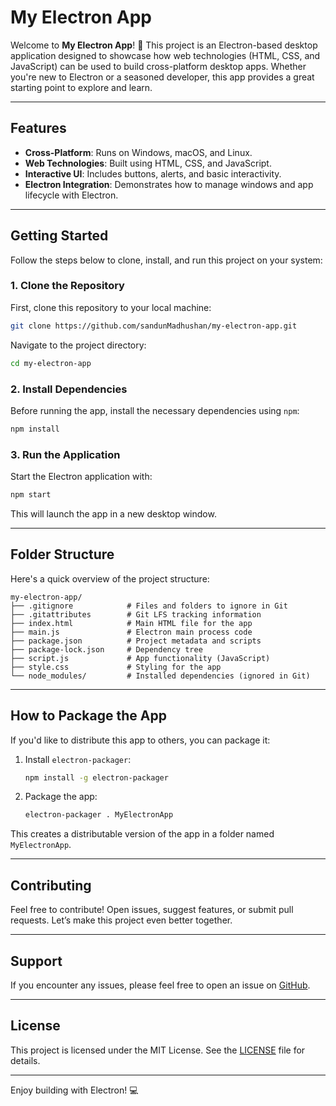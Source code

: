 # My Electron App

Welcome to **My Electron App**! 🚀 This project is an Electron-based desktop application designed to showcase how web technologies (HTML, CSS, and JavaScript) can be used to build cross-platform desktop apps. Whether you're new to Electron or a seasoned developer, this app provides a great starting point to explore and learn.

---

## Features

- **Cross-Platform**: Runs on Windows, macOS, and Linux.
- **Web Technologies**: Built using HTML, CSS, and JavaScript.
- **Interactive UI**: Includes buttons, alerts, and basic interactivity.
- **Electron Integration**: Demonstrates how to manage windows and app lifecycle with Electron.

---

## Getting Started

Follow the steps below to clone, install, and run this project on your system:

### 1. Clone the Repository

First, clone this repository to your local machine:

```bash
git clone https://github.com/sandunMadhushan/my-electron-app.git
```

Navigate to the project directory:

```bash
cd my-electron-app
```

### 2. Install Dependencies

Before running the app, install the necessary dependencies using `npm`:

```bash
npm install
```

### 3. Run the Application

Start the Electron application with:

```bash
npm start
```

This will launch the app in a new desktop window.

---

## Folder Structure

Here's a quick overview of the project structure:

```
my-electron-app/
├── .gitignore            # Files and folders to ignore in Git
├── .gitattributes        # Git LFS tracking information
├── index.html            # Main HTML file for the app
├── main.js               # Electron main process code
├── package.json          # Project metadata and scripts
├── package-lock.json     # Dependency tree
├── script.js             # App functionality (JavaScript)
├── style.css             # Styling for the app
└── node_modules/         # Installed dependencies (ignored in Git)
```

---

## How to Package the App

If you'd like to distribute this app to others, you can package it:

1. Install `electron-packager`:

   ```bash
   npm install -g electron-packager
   ```

2. Package the app:
   ```bash
   electron-packager . MyElectronApp
   ```

This creates a distributable version of the app in a folder named `MyElectronApp`.

---

## Contributing

Feel free to contribute! Open issues, suggest features, or submit pull requests. Let’s make this project even better together.

---

## Support

If you encounter any issues, please feel free to open an issue on [GitHub](https://github.com/sandunMadhushan/my-electron-app/issues).

---

## License

This project is licensed under the MIT License. See the [LICENSE](https://github.com/sandunMadhushan/my-electron-app/blob/main/LICENSE) file for details.

---

Enjoy building with Electron! 💻
